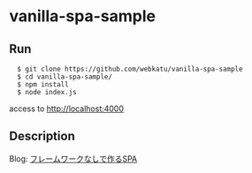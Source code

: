 # vanilla-spa-sample

## Run

```
  $ git clone https://github.com/webkatu/vanilla-spa-sample
  $ cd vanilla-spa-sample/
  $ npm install
  $ node index.js
```

access to [http://localhost:4000](http://localhost:4000")

## Description

Blog: [フレームワークなしで作るSPA](https://webkatu.com/archives/spa-without-framework/)
